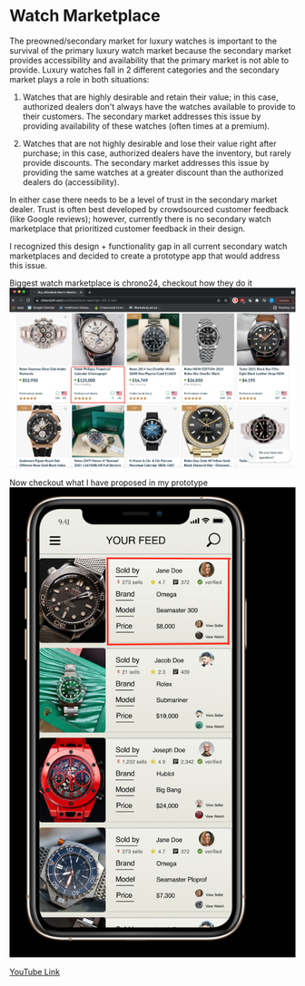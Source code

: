 # Watch Marketplace

The preowned/secondary market for luxury watches is important to the survival of the primary luxury watch market because the secondary market provides accessibility and availability that the primary market is not able to provide. Luxury watches fall in 2 different categories and the secondary market plays a role in both situations:

1. Watches that are highly desirable and retain their value; in this case, authorized dealers don't always have the watches available to provide to their customers. The secondary market addresses this issue by providing availability of these watches (often times at a premium). 

2. Watches that are not highly desirable and lose their value right after purchase; in this case, authorized dealers have the inventory, but rarely provide discounts. The secondary market addresses this issue by providing the same watches at a greater discount than the authorized dealers do (accessibility). 

In either case there needs to be a level of trust in the secondary market dealer. Trust is often best developed by crowdsourced customer feedback (like Google reviews); however, currently there is no secondary watch marketplace that prioritized customer feedback in their design. 

I recognized this design + functionality gap in all current secondary watch marketplaces and decided to create a prototype app that would address this issue. 

Biggest watch marketplace is chrono24, checkout how they do it ![](images/chrono24%20screenshot.png)

Now checkout what I have proposed in my prototype ![](images/my%20app%20screenshot.png)


[YouTube Link](https://www.youtube.com/watch?v=TsOU75pqEHo)
